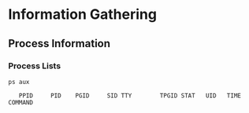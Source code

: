 # Information Gathering
## Process Information
### Process Lists
```
ps aux
```
```
   PPID     PID    PGID     SID TTY        TPGID STAT   UID   TIME COMMAND
```
